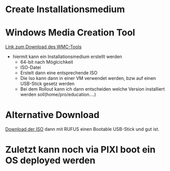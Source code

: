 <h1>Create Installationsmedium</h1>

# Windows Media Creation Tool
[Link zum Download des WMC-Tools](https://www.microsoft.com/de-de/software-download/windows10)

* hiermit kann ein Installationsmedium erstellt werden
  * 64-bit nach Möglcichkeit 
  * ISO-Datei
  * Erstelt dann eine entsprechende ISO
  * Die Iso kann dann in einer VM verwendet werden, bzw auf einen USB-Stick gesetz werden
  * Bei dem Rollout kann ich dann entscheiden welche Version installiert werden soll(home/pro/education....)

# Alternative Download
[Download der ISO](https://tb.rg-adguard.net/public.php)
dann mit RUFUS einen Bootable USB-Stick und gut ist.

# Zuletzt kann noch via PIXI boot ein OS deployed werden

